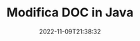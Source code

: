 ---
############################# Static ############################
layout: "auto-gen-editor"
date: 2022-11-09T21:38:32
draft: false
otherformats: docx docm dotx odt xls xlsx xlsm ppt pptx pptm mobi epub html mhtml txt xml csv rtf odt msg

############################# Head ############################
head_title: "Editor DOC: modifica DOC in Java"
head_description: "Come modificare DOC in Java utilizzando poche righe di codice? Usa le API di elaborazione dei documenti di GroupDocs per modificare, aggiornare e salvare oltre 30 formati di file."

############################# Header ############################
title: "Modifica DOC in Java"
description: "Modifica DOC efficace e affidabile utilizzando GroupDocs.Editor lato server per API Java, senza l'uso di software come Microsoft o Open Office."
bg_image: "https://cms.admin.containerize.com/templates/aspose/App_Themes/V3/images/bg/header1.png"
bg_overlay: false
button:
    enable: true
    icon: "fas fa-arrow-down"
    label: "Scarica la prova gratuita"
    link: "https://downloads.groupdocs.com/editor/java"

############################# SubMenu ############################
submenu:
    enable: true

    left:
        img_alt: "GroupDocs.Editor for Java"
        image: "https://cms.admin.containerize.com/templates/groupdocs/images/product-logos/90x90-noborder/groupdocs-editor-java.png"
        product: "GroupDocs.Editor"
        platform: "Java"

    middle:
        button:

            # button loop
            - link: "https://apireference.groupdocs.com/editor/java"
              text: "Riferimento API"

            # button loop
            - link: "https://github.com/groupdocs-editor"
              text: "Esempi di codice"

            # button loop
            - link: "https://products.groupdocs.app/editor/family"
              text: "Dimostrazioni dal vivo"

            # button loop
            - link: "https://purchase.groupdocs.com/pricing/editor/java"
              text: "Prezzo"

    right:
        link_download: "https://downloads.groupdocs.com/editor"
        link_learn: "https://docs.groupdocs.com/editor/java"
        link_buy: "https://purchase.groupdocs.com"

############################# About ############################
about:
    enable: true
    title: "Informazioni sull'API GroupDocs.Editor for Java"
    content: |
        L'API [GroupDocs.Editor for Java](/it/editor/java/) è la scelta giusta per modificare documenti e presentazioni Microsoft Word, Excel, PowerPoint, Open Office. GroupDocs.Editor è un'API standalone adatta per sistemi lato server e back-end in cui sono richieste prestazioni elevate. Non dipende da alcun software come Microsoft o Open Office.

############################# Steps ############################
steps:
    enable: true
    title_left: "Passaggi per modificare DOC in Java"
    content_left: |
        [GroupDocs.Editor for Java](/it/editor/java/) fornisce agli sviluppatori un modo semplice e diretto per modificare i file DOC utilizzando poche righe di codice.
        * Crea un'istanza della classe `Editor` con percorso file o flusso obbligatorio e classe `WordProcessingLoadOptions` facoltativa e carica il file DOC
        * Crea e imposta l'istanza della classe `WordProcessingEditOptions` per il formato file DOC
        * Chiama il metodo `Editor.Edit()` e ottieni il documento DOC in formato HTML facilmente modificabile con qualsiasi editor WYSIWYG.
        * Chiama il metodo `Editor.Save()` e salva il file DOC modificato usando la classe `WordProcessingSaveOptions`

        
    title_right: "Requisiti di sistema"
    content_right: |
        È possibile eseguire una modifica di base del documento con le API GroupDocs.Editor for Java implementando alcuni semplici passaggi. Le nostre API sono supportate su tutte le principali piattaforme e sistemi operativi. Prima di eseguire il codice seguente, assicurati di avere i seguenti prerequisiti installati sul tuo sistema.

        * Sistemi operativi: Microsoft Windows, Linux, MacOS
        * Ambienti di sviluppo: NetBeans, IntelliJ IDEA, Eclipse
        * Quadri: Java 7 (1.7) and above
        * Ottieni l'ultima versione di GroupDocs.Editor for Java scaricata da [Maven](https://repository.groupdocs.com/editor/)
        
    code: |        
        ```java
        // Load the DOC file into Editor with the optional WordProcessingLoadOptions
        Editor editor = new Editor("source.doc", new WordProcessingLoadOptions());

        // Create and adjust the edit options
        WordProcessingEditOptions editOptions = new WordProcessingEditOptions();

        // Open input DOC document for edit — obtain an intermediate document, that can be edited
        EditableDocument beforeEdit = editor.edit(editOptions);

        // Grab DOC document content and associated resources from editable document
        string content = beforeEdit.getContent();

        // Send the content to WYSIWYG-editor, edit it there, and send edited content back to the server-side
        // This step simulates a such operation
        string updatedContent = content.replace("Subtitle", "Edited subtitle");

        // Grab edited content and resources from WYSIWYG-editor and create a new EditableDocument instance from it
        EditableDocument afterEdit = EditableDocument.fromMarkup(updatedContent, null);

        // Create a save options and select a desired output format
        WordProcessingSaveOptions saveOptions = new WordProcessingSaveOptions(WordProcessingFormats.Doc);

        // Save edited DOC document to the file
        editor.save(afterEdit, "edited.doc", saveOptions);
        ```
        
############################# Demos ############################
demos:
    enable: true
    title: "DOC Editor Demo live"
    content: |
        Modifica DOC in questo momento visitando il sito web [GroupDocs.Editor Live Demos](https://products.groupdocs.app/editor/family).
        La demo dal vivo ha i seguenti vantaggi
        
############################# More Formats ############################
more_formats:
    enable: true
    title: "Altri editor supportati"
    content: |
        Puoi anche modificare altri formati di file. Si prega di consultare l'elenco completo di seguito.


############################# Back to top ###############################
back_to_top:
    enable: true
---